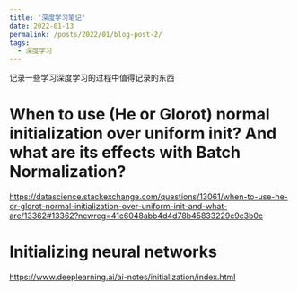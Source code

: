 ```yaml
---
title: '深度学习笔记'
date: 2022-01-13
permalink: /posts/2022/01/blog-post-2/
tags:
  - 深度学习
---
```


记录一些学习深度学习的过程中值得记录的东西

# When to use (He or Glorot) normal initialization over uniform init? And what are its effects with Batch Normalization?

https://datascience.stackexchange.com/questions/13061/when-to-use-he-or-glorot-normal-initialization-over-uniform-init-and-what-are/13362#13362?newreg=41c6048abb4d4d78b45833229c9c3b0c

# Initializing neural networks
https://www.deeplearning.ai/ai-notes/initialization/index.html